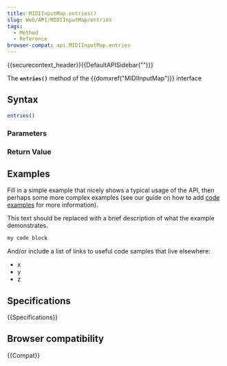 ```yaml
---
title: MIDIInputMap.entries()
slug: Web/API/MIDIInputMap/entries
tags:
  - Method
  - Reference
browser-compat: api.MIDIInputMap.entries
---
```

{{securecontext_header}}{{DefaultAPISidebar("")}}

The **`entries()`** method of the {{domxref("MIDIInputMap")}} interface 

## Syntax

```js
entries()
```

### Parameters



### Return Value



## Examples

Fill in a simple example that nicely shows a typical usage of the API, then perhaps some more complex examples (see our guide on how to add [code examples](/en-US/docs/MDN/Contribute/Structures/Code_examples) for more information).

This text should be replaced with a brief description of what the example demonstrates.

```js
my code block
```

And/or include a list of links to useful code samples that live elsewhere:

*   x
*   y
*   z

## Specifications

{{Specifications}}

## Browser compatibility

{{Compat}}

